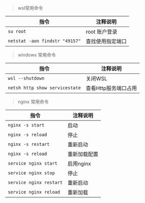  > wsl常用命令
 
 指令 | 注释说明 
---|---
```su root``` | root 账户登录
```netstat -aon findstr "49157"``` | 查找使用指定端口

> windows 常用命令

 指令 | 注释说明 
---|---
```wsl --shutdown``` | 关闭WSL  
```netsh http show servicestate```| 查看Http服务端口占用

> nginx 常用命令

指令 | 注释说明 
---|---
```nginx -s start ``` | 启动
```nginx -s reload ``` | 停止
```nginx -s restart ``` | 重新启动
```nginx -s reload ``` | 重新加载配置
```service nginx start``` | 启用nginx
```service nginx stop``` | 停止
```service nginx restart``` | 重新启动
```service nginx reload``` | 重新加载